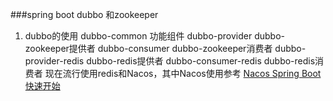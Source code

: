 ###spring boot dubbo 和zookeeper

1. dubbo的使用
   <module>dubbo-common</module>             功能组件
   <module>dubbo-provider</module>           dubbo-zookeeper提供者
   <module>dubbo-consumer</module>           dubbo-zookeeper消费者
   <module>dubbo-provider-redis</module>     dubbo-redis提供者
   <module>dubbo-consumer-redis</module>     dubbo-redis消费者
   现在流行使用redis和Nacos，其中Nacos使用参考
   [Nacos Spring Boot 快速开始](https://nacos.io/zh-cn/docs/quick-start-spring-boot.html)
